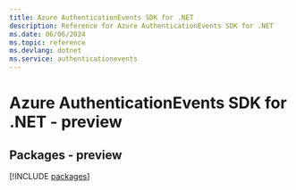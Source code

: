 ```yaml
---
title: Azure AuthenticationEvents SDK for .NET
description: Reference for Azure AuthenticationEvents SDK for .NET
ms.date: 06/06/2024
ms.topic: reference
ms.devlang: dotnet
ms.service: authenticationevents
---
```

# Azure AuthenticationEvents SDK for .NET - preview
## Packages - preview
[!INCLUDE [packages](authenticationevents-index.md)]